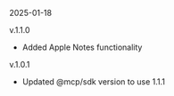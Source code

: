 2025-01-18

v.1.1.0

- Added Apple Notes functionality

v.1.0.1

- Updated @mcp/sdk version to use 1.1.1

